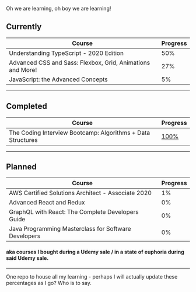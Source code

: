 Oh we are learning, oh boy we are learning!

## Currently
| Course | Progress |
| ------ | -------- |
| Understanding TypeScript - 2020 Edition | 50% |
| Advanced CSS and Sass: Flexbox, Grid, Animations and More! | 27% |
| JavaScript: the Advanced Concepts | 5% |
---
## Completed
| Course | Progress |
| ------ | -------- |
| The Coding Interview Bootcamp: Algorithms + Data Structures | [100%](https://udemy-certificate.s3.amazonaws.com/image/UC-1d4ac6a1-9075-4ab6-843e-a1addbed51a8.jpg?v=1597066218000) |
---
## Planned
| Course | Progress |
| ------ | -------- |
| AWS Certified Solutions Architect - Associate 2020 | 1% |
| Advanced React and Redux | 0% |
| GraphQL with React: The Complete Developers Guide | 0% |
| Java Programming Masterclass for Software Developers | 0% |

#### aka courses I bought during a Udemy sale / in a state of euphoria during said Udemy sale.
---

One repo to house all my learning - perhaps I will actually update these percentages as I go? Who is to say.